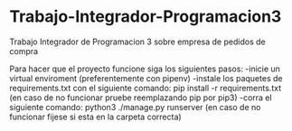 # Trabajo-Integrador-Programacion3
Trabajo Integrador de Programacion 3 sobre empresa de pedidos de compra

Para hacer que el proyecto funcione siga los siguientes pasos:
-inicie un virtual enviroment (preferentemente con pipenv)
-instale los paquetes de requirements.txt con el siguiente comando: 
	pip install -r requirements.txt (en caso de no funcionar pruebe reemplazando pip por pip3)
-corra el siguiente comando:
	python3 ./manage.py runserver (en caso de no funcionar fijese si esta en la carpeta correcta)
	
